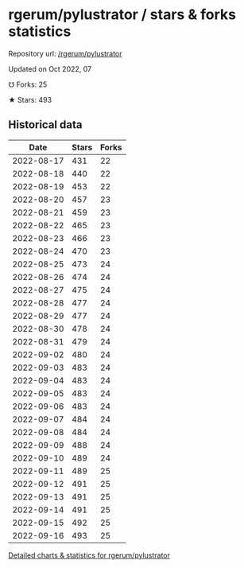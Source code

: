 # rgerum/pylustrator / stars & forks statistics

Repository url: [/rgerum/pylustrator](https://github.com/rgerum/pylustrator)

Updated on Oct 2022, 07

☋ Forks: 25

★ Stars: 493

## Historical data
| Date | Stars | Forks |
|------|-------|-------|
| 2022-08-17 | 431 | 22 | 
| 2022-08-18 | 440 | 22 | 
| 2022-08-19 | 453 | 22 | 
| 2022-08-20 | 457 | 23 | 
| 2022-08-21 | 459 | 23 | 
| 2022-08-22 | 465 | 23 | 
| 2022-08-23 | 466 | 23 | 
| 2022-08-24 | 470 | 23 | 
| 2022-08-25 | 473 | 24 | 
| 2022-08-26 | 474 | 24 | 
| 2022-08-27 | 475 | 24 | 
| 2022-08-28 | 477 | 24 | 
| 2022-08-29 | 477 | 24 | 
| 2022-08-30 | 478 | 24 | 
| 2022-08-31 | 479 | 24 | 
| 2022-09-02 | 480 | 24 | 
| 2022-09-03 | 483 | 24 | 
| 2022-09-04 | 483 | 24 | 
| 2022-09-05 | 483 | 24 | 
| 2022-09-06 | 483 | 24 | 
| 2022-09-07 | 484 | 24 | 
| 2022-09-08 | 484 | 24 | 
| 2022-09-09 | 488 | 24 | 
| 2022-09-10 | 489 | 24 | 
| 2022-09-11 | 489 | 25 | 
| 2022-09-12 | 491 | 25 | 
| 2022-09-13 | 491 | 25 | 
| 2022-09-14 | 491 | 25 | 
| 2022-09-15 | 492 | 25 | 
| 2022-09-16 | 493 | 25 | 


[Detailed charts & statistics for rgerum/pylustrator](https://reviewgithub.com/rep/rgerum/pylustrator)

